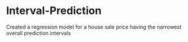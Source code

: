 # Interval-Prediction
Created a regression model for a house sale price having the narrowest overall prediction intervals
